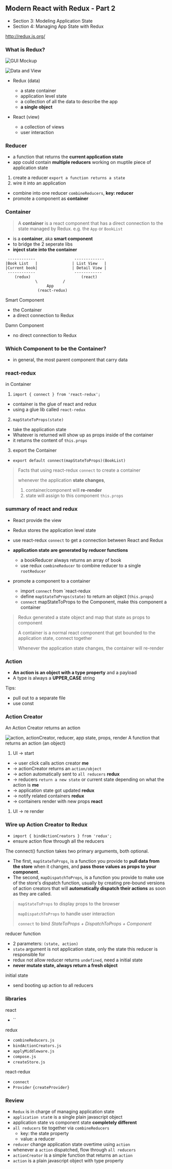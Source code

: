 Modern React with Redux - Part 2
---------------------------

- Section 3: Modeling Application State
- Section 4: Managing App State with Redux

http://redux.js.org/

### What is Redux?

![GUI Mockup](./redux_mockup.png)

![Data and View](./redux_diagram.png)

- Redux (data)
  + a state container
  + application level state
  + a collection of all the data to describe the app
  + **a single object**

- React (view)
  + a collection of views
  + user interaction

### Reducer
- a function that returns the **current application state**
- app could contain **multiple reducers** working on muptile piece of application state

1. create a reducer `export a function returns a state`
2. wire it into an application 
  - combine into one reducer `combineReducers`, **key: reducer**
  - promote a component as **container** 

### Container

> A **container** is a react component that has a direct connection to the state managed by Redux. e.g. the `App` or `BookList`

- is a **container**, aka **smart component**
- to bridge the 2 seperate libs
- **inject state into the container**

```
 ------------                 -------------
|Book List   |               | List View   |
|Current book|               | Detail View |
 ------------                 ------------ 
    (redux)                      (react)
             \           /
                  App 
              (react-redux)
```

Smart Component
- the Container
- a direct connection to Redux

Damn Component
- no direct connection to Redux

### Which Component to be the Container?
- in general, the most parent component that carry data

### react-redux

in Container
1. `import { connect } from 'react-redux';`
  - container is the glue of react and redux
  - using a glue lib called `react-redux`
2. `mapStateToProps(state)`
  - take the application state
  - Whatever is returned will show up as props inside of the container
  - it returns the content of `this.props`
3. export the Container
  - `export default connect(mapStateToProps)(BookList)`

> Facts that using react-redux `connect` to create a container
> 
> whenever the application **state changes**, 
>   1. container/component will **re-render**
>   2. state will assign to this component `this.props`


### summary of react and redux

- React provide the view
- Redux stores the application level state
- use react-redux `connect` to get a connection between React and Redux

- **application state are generated by reducer functions**
  - a bookReducer always returns an array of book
  - use redux `combineReducer` to combine reducer to a single `rootReducer`

- promote a component to a container
  - import `connect` from `react-redux
  - define `mapStateToProps(state)` to return an object (`this.props`)
  - `connect` mapStateToProps to the Component, make this component a container 


> Redux generated a state object and map that state as props to component
>
> A container is a normal react component that get bounded to the application state, connect together
>
> Whenever the application state changes, the container will re-render 

### Action

- **An action is an object with a type property** and a payload
- A type is always a **UPPER_CASE** string

Tips: 
- pull out to a separate file
- use const

### Action Creator

An Action Creator returns an action

![action, actionCreator, reducer, app state, props, render](./redux_action.png)
A function that returns an action (an object)

1. UI -> start
- -> user click calls action creator **me**
- -> actionCreator returns an `action/object` 
- -> action automatically sent to `all reducers` **redux**
- -> reducers `return a new state` or current state depending on what the action is **me**
- -> application state got updated **redux**
- -> notify related containers **redux**
- -> containers render with new props **react**
1. UI -> re render

### Wire up Action Creator to Redux
- `import { bindActionCreators } from 'redux';`
- ensure action flow through all the reducers

The connect() function takes two primary arguments, both optional. 
- The first, `mapStateToProps`, is a function you provide to **pull data from the store** when it changes, and **pass those values as props to your component**. 
-  The second, `mapDispatchToProps`, is a function you provide to make use of the store's dispatch function, usually by creating pre-bound versions of action creators that will **automatically dispatch their actions** as soon as they are called.

> `mapStateToProps` to display props to the browser
>
> `mapDispatchToProps` to handle user interaction
>
> `connect` to bind *StateToProps + DispatchToProps + Component*


reducer function
- 2 parameters: `(state, action)`
- `state` argument is not application state, only the state this reducer is responsible for
- redux not allow reducer returns `undefined`, need a initial state
- **never mutate state, always return a fresh object**

initial state
- send booting up action to all reducers

### libraries

react
- ``

redux
- `combineReducers.js`
- `bindActionCreators.js`
- `applyMiddleware.js`
- `compose.js`
- `createStore.js`

react-redux
- `connect`
- `Provider` `{createProvider}`

### Review

- `Redux` is in charge of managing application state
- `application stat`e is a single plain javascript object
- application state vs component state **completely different**
- `all reducers` tie together via `combineReducers`
  - key: the state property
  - value: a reducer
- `reducer` change application state overtime using `action`
- whenever a `action` dispatched, flow through `all reducers`
- `actionCreator` is a simple function that returns an `action`
- `action` is a plain javascript object with type property

